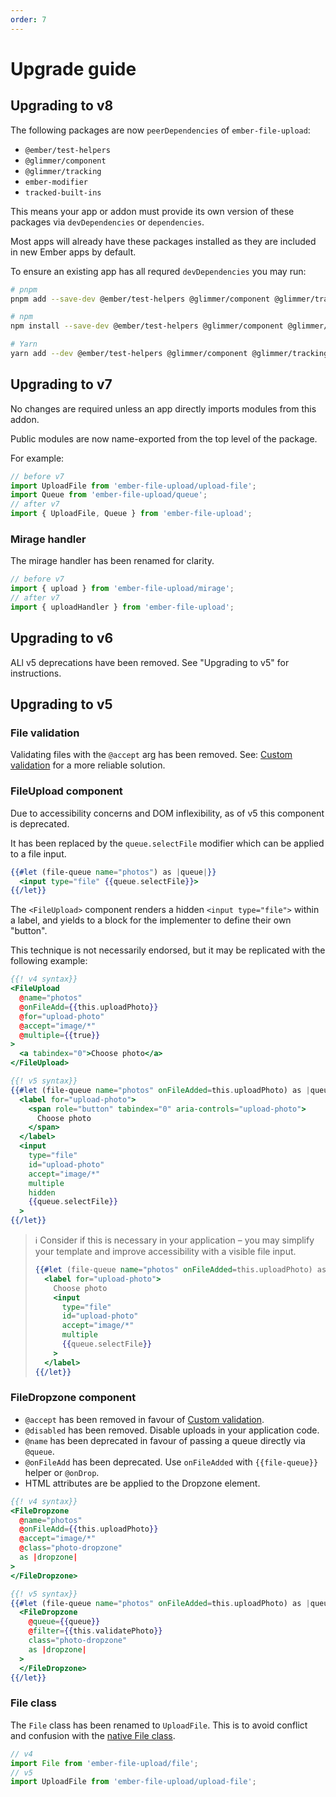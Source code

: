 ```yaml
---
order: 7
---
```


# Upgrade guide

## Upgrading to v8

The following packages are now `peerDependencies` of `ember-file-upload`:

- `@ember/test-helpers`
- `@glimmer/component`
- `@glimmer/tracking`
- `ember-modifier`
- `tracked-built-ins`

This means your app or addon must provide its own version of these packages via `devDependencies` or `dependencies`.

Most apps will already have these packages installed as they are included in new Ember apps by default.

To ensure an existing app has all requred `devDependencies` you may run:

```sh
# pnpm
pnpm add --save-dev @ember/test-helpers @glimmer/component @glimmer/tracking ember-modifier tracked-built-ins

# npm
npm install --save-dev @ember/test-helpers @glimmer/component @glimmer/tracking ember-modifier tracked-built-ins

# Yarn
yarn add --dev @ember/test-helpers @glimmer/component @glimmer/tracking ember-modifier tracked-built-ins
```

## Upgrading to v7

No changes are required unless an app directly imports modules from this addon.

Public modules are now name-exported from the top level of the package.

For example:
```js
// before v7
import UploadFile from 'ember-file-upload/upload-file';
import Queue from 'ember-file-upload/queue';
// after v7
import { UploadFile, Queue } from 'ember-file-upload';
```

### Mirage handler

The mirage handler has been renamed for clarity.

```js
// before v7
import { upload } from 'ember-file-upload/mirage';
// after v7
import { uploadHandler } from 'ember-file-upload';
```

## Upgrading to v6

ALl v5 deprecations have been removed. See "Upgrading to v5" for instructions.

## Upgrading to v5

### File validation

Validating files with the `@accept` arg has been removed. See: [Custom validation](file-validation.md#custom-validation) for a more reliable solution.

### FileUpload component

Due to accessibility concerns and DOM inflexibility, as of v5 this component is deprecated.

It has been replaced by the `queue.selectFile` modifier which can be applied to a file input.

```hbs
{{#let (file-queue name="photos") as |queue|}}
  <input type="file" {{queue.selectFile}}>
{{/let}}
```

The `<FileUpload>` component renders a hidden `<input type="file">` within a label, and yields to a block for the implementer to define their own "button".

This technique is not necessarily endorsed, but it may be replicated with the following example:

```hbs
{{! v4 syntax}}
<FileUpload
  @name="photos"
  @onFileAdd={{this.uploadPhoto}}
  @for="upload-photo"
  @accept="image/*"
  @multiple={{true}}
>
  <a tabindex="0">Choose photo</a>
</FileUpload>

{{! v5 syntax}}
{{#let (file-queue name="photos" onFileAdded=this.uploadPhoto) as |queue|}}
  <label for="upload-photo">
    <span role="button" tabindex="0" aria-controls="upload-photo">
      Choose photo
    </span>
  </label>
  <input
    type="file"
    id="upload-photo"
    accept="image/*"
    multiple
    hidden
    {{queue.selectFile}}
  >
{{/let}}
```

> ℹ️ Consider if this is necessary in your application – you may simplify your template and improve accessibility with a visible file input.
>
> ```hbs
> {{#let (file-queue name="photos" onFileAdded=this.uploadPhoto) as |queue|}}
>   <label for="upload-photo">
>     Choose photo
>     <input
>       type="file"
>       id="upload-photo"
>       accept="image/*"
>       multiple
>       {{queue.selectFile}}
>     >
>   </label>
> {{/let}}
> ```

### FileDropzone component

- `@accept` has been removed in favour of [Custom validation](file-validation.md#custom-validation).
- `@disabled` has been removed. Disable uploads in your application code.
- `@name` has been deprecated in favour of passing a queue directly via `@queue`.
- `@onFileAdd` has been deprecated. Use `onFileAdded` with `{{file-queue}}` helper or `@onDrop`.
- HTML attributes are be applied to the Dropzone element.

```hbs
{{! v4 syntax}}
<FileDropzone
  @name="photos"
  @onFileAdd={{this.uploadPhoto}}
  @accept="image/*"
  @class="photo-dropzone"
  as |dropzone|
>
</FileDropzone>

{{! v5 syntax}}
{{#let (file-queue name="photos" onFileAdded=this.uploadPhoto) as |queue|}}
  <FileDropzone
    @queue={{queue}}
    @filter={{this.validatePhoto}}
    class="photo-dropzone"
    as |dropzone|
  >
  </FileDropzone>
{{/let}}
```

### File class

The `File` class has been renamed to `UploadFile`. This is to avoid conflict and confusion with the [native File class](https://developer.mozilla.org/en-US/docs/Web/API/File).

```js
// v4
import File from 'ember-file-upload/file';
// v5
import UploadFile from 'ember-file-upload/upload-file';
```

